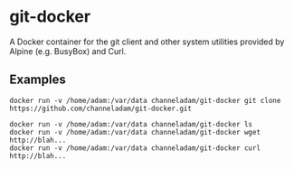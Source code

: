 # git-docker

A Docker container for the git client and other system utilities provided by Alpine (e.g. BusyBox) and Curl.

## Examples

```
docker run -v /home/adam:/var/data channeladam/git-docker git clone https://github.com/channeladam/git-docker.git

docker run -v /home/adam:/var/data channeladam/git-docker ls
docker run -v /home/adam:/var/data channeladam/git-docker wget http://blah...
docker run -v /home/adam:/var/data channeladam/git-docker curl http://blah...

```
